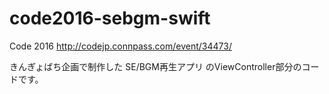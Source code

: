 # code2016-sebgm-swift
Code 2016 http://codejp.connpass.com/event/34473/

きんぎょばち企画で制作した SE/BGM再生アプリ のViewController部分のコードです。

